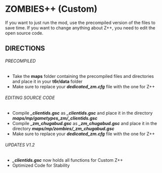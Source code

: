 # ZOMBIES++ (Custom)
If you want to just run the mod, use the precompiled version of the files to save time. If you want to change anything about Z++, you need to edit the open source code.
## DIRECTIONS
###### PRECOMPILED
- Take the **maps** folder containing the precompiled files and directories and place it in your **t6r/data** folder
- Make sure to replace your _**dedicated_zm.cfg**_ file with the one for Z++
###### EDITING SOURCE CODE
- Compile _**_clientids.gsc**_ as _**_clientids.gsc**_ and place it in the directory _**maps/mp/gametypes_zm/_clientids.gsc**_
- Compile _**_zm_chugabud.gsc**_ as _**_zm_chugabud.gsc**_ and place it in the directory _**maps/mp/zombies/_zm_chugabud.gsc**_
- Make sure to replace your _**dedicated_zm.cfg**_ file with the one for Z++
###### UPDATES V1.2
- _**_clientids.gsc**_ now holds all functions for Custom Z++
- Optimized Code for Stability
